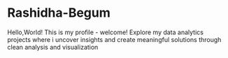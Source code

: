 # Rashidha-Begum
Hello,World! This is my profile - welcome! Explore my data analytics projects where i uncover insights and create meaningful solutions through clean analysis and visualization
